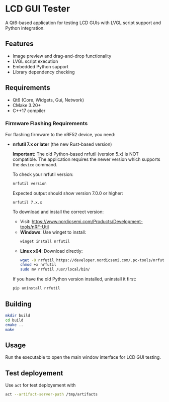 # LCD GUI Tester

A Qt6-based application for testing LCD GUIs with LVGL script support and Python integration.

## Features

- Image preview and drag-and-drop functionality
- LVGL script execution
- Embedded Python support
- Library dependency checking

## Requirements

- Qt6 (Core, Widgets, Gui, Network)
- CMake 3.20+
- C++17 compiler

### Firmware Flashing Requirements

For flashing firmware to the nRF52 device, you need:

- **nrfutil 7.x or later** (the new Rust-based version)

  **Important:** The old Python-based nrfutil (version 5.x) is NOT compatible. The application requires the newer version which supports the `device` command.

  To check your nrfutil version:
  ```bash
  nrfutil version
  ```

  Expected output should show version 7.0.0 or higher:
  ```
  nrfutil 7.x.x
  ```

  To download and install the correct version:
  - Visit: https://www.nordicsemi.com/Products/Development-tools/nRF-Util
  - **Windows**: Use winget to install:
    ```bash
    winget install nrfutil
    ```
  - **Linux x64**: Download directly:
    ```bash
    wget -O nrfutil https://developer.nordicsemi.com/.pc-tools/nrfutil/x64-linux/nrfutil
    chmod +x nrfutil
    sudo mv nrfutil /usr/local/bin/
    ```

  If you have the old Python version installed, uninstall it first:
  ```bash
  pip uninstall nrfutil
  ```

## Building

```bash
mkdir build
cd build
cmake ..
make
```

## Usage

Run the executable to open the main window interface for LCD GUI testing.

## Test deployement  

Use `act` for test deployement with  

``` bash
act --artifact-server-path /tmp/artifacts
```
